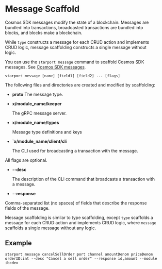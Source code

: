 # Message Scaffold

Cosmos SDK messages modify the state of a blockchain. Messages are bundled into transactions, broadcasted transactions are bundled into blocks, and blocks make a blockchain.

While `type` constructs a message for each CRUD action and implements CRUD logic, message scaffolding constructs a single message without logic.

You can use the `starport message` command to scaffold Cosmos SDK messages. See [Cosmos SDK messages](https://docs.cosmos.network/v0.42/building-modules/messages-and-queries.html).

```
starport message [name] [field1] [field2] ... [flags]
```

The following files and directories are created and modified by scaffolding:

- **proto** 
     The message type.
- **x/module_name/keeper** 

    The gRPC message server.
- **x/module_name/types** 

    Message type definitions and keys
- **`x/module_name/client/cli** 

    The CLI used for broadcasting a transaction with the message.

All flags are optional.

- **--desc** 

    The description of the CLI command that broadcasts a transaction with a message.

- **--response** 

Comma-separated list (no spaces) of fields that describe the response fields of the message. 

Message scaffolding is similar to type scaffolding, except `type` scaffolds a message for each CRUD action and implements CRUD logic, where `message` scaffolds a single message without any logic.

## Example

```
starport message cancelSellOrder port channel amountDenom priceDenom orderID:int --desc "Cancel a sell order" --response id,amount --module ibcdex
```
